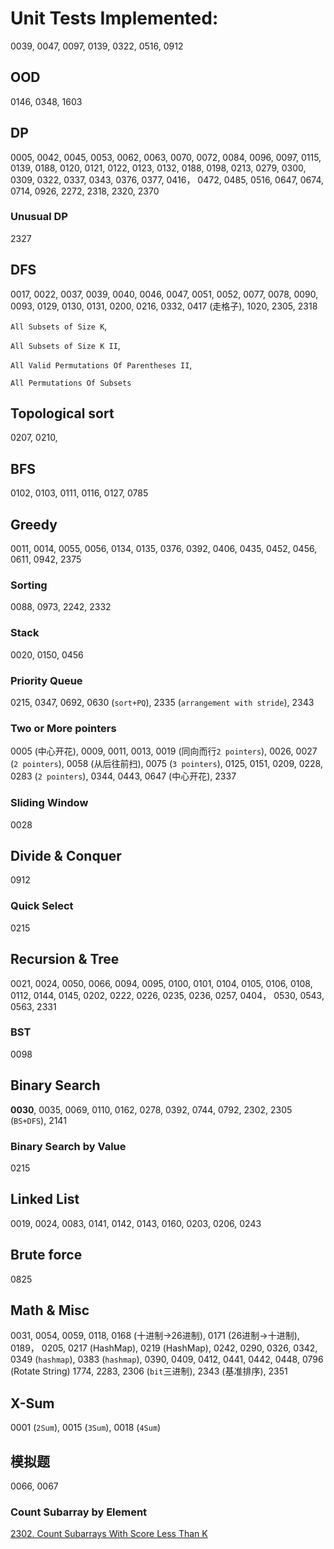 # Unit Tests Implemented:

0039, 0047, 0097, 0139, 0322, 0516, 0912


## OOD
0146, 0348, 1603

## DP
0005, 0042, 0045, 0053, 0062, 0063, 0070, 0072, 0084, 0096, 0097, 0115, 0139, 0188, 0120, 0121, 0122, 0123, 0132, 0188, 0198, 0213, 0279, 0300, 0309, 0322, 0337, 0343, 0376, 0377, 0416， 0472, 0485, 0516, 0647, 0674, 0714, 0926, 2272, 2318, 2320, 2370

### Unusual DP
2327

## DFS
0017, 0022, 0037, 0039, 0040, 0046, 0047, 0051, 0052, 0077, 0078, 0090, 0093, 0129, 0130, 0131, 0200, 0216, 0332, 0417 (走格子), 1020, 2305, 2318

`All Subsets of Size K`, 

`All Subsets of Size K II`, 

`All Valid Permutations Of Parentheses II`, 

`All Permutations Of Subsets`

## Topological sort
0207, 0210,

## BFS
0102, 0103, 0111, 0116, 0127, 0785

## Greedy
0011, 0014, 0055, 0056, 0134, 0135, 0376, 0392, 0406, 0435, 0452, 0456, 0611, 0942, 2375

### Sorting
0088, 0973, 2242, 2332

### Stack
0020, 0150, 0456

### Priority Queue
0215, 0347, 0692, 0630 (`sort+PQ`), 2335 (`arrangement with stride`), 2343

### Two or More pointers
0005 (中心开花), 0009, 0011, 0013, 0019 (同向而行`2 pointers`), 0026, 0027 (`2 pointers`), 0058 (从后往前扫), 0075 (`3 pointers`), 0125, 0151, 0209, 0228, 0283 (`2 pointers`), 0344, 0443, 0647 (中心开花), 2337

### Sliding Window
0028

## Divide & Conquer
0912

### Quick Select
0215

## Recursion & Tree
0021, 0024, 0050, 0066, 0094, 0095, 0100, 0101, 0104, 0105, 0106, 0108, 0112, 0144, 0145, 0202, 0222, 0226, 0235, 0236, 0257, 0404， 0530, 0543, 0563, 2331

### BST
0098

## Binary Search
**0030**, 0035, 0069, 0110, 0162, 0278, 0392, 0744, 0792, 2302, 2305 (`BS+DFS`), 2141

### Binary Search by Value
0215

## Linked List
0019, 0024, 0083, 0141, 0142, 0143, 0160, 0203, 0206, 0243

## Brute force
0825

## Math & Misc
0031, 0054, 0059, 0118, 0168 (十进制->26进制), 0171 (26进制->十进制), 0189， 0205, 0217 (HashMap), 0219 (HashMap), 0242, 0290, 0326, 0342, 0349 (`hashmap`), 0383 (`hashmap`), 0390, 0409, 0412, 0441, 0442, 0448, 0796 (Rotate String) 1774, 2283, 2306 (`bit`三进制), 2343 (基准排序), 2351

## X-Sum
0001 (`2Sum`), 0015 (`3Sum`), 0018 (`4Sum`)

## 模拟题
0066, 0067

### Count Subarray by Element
[2302. Count Subarrays With Score Less Than K](https://leetcode.com/problems/count-subarrays-with-score-less-than-k/submissions/)